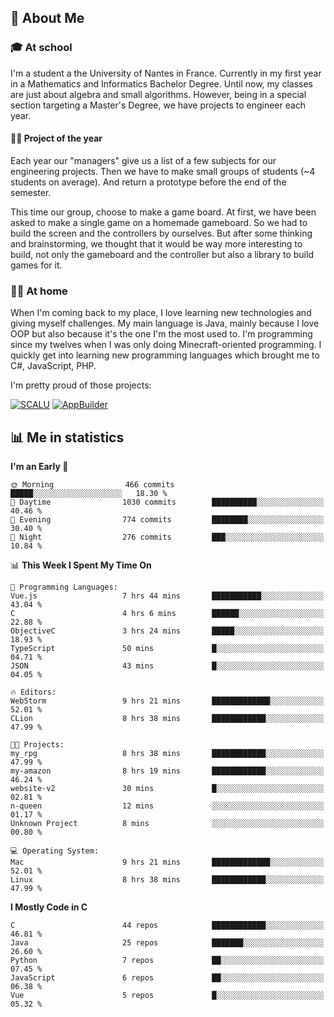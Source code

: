 ## 👀 About Me

### 🎓 At school

I'm a student a the University of Nantes in France. Currently in my first year in a Mathematics and Informatics Bachelor Degree. Until now, my classes are just about algebra and small algorithms. However, being in a special section targeting a Master's Degree, we have projects to engineer each year. 

#### 🔧🔬 Project of the year

Each year our "managers" give us a list of a few subjects for our engineering projects. Then we have to make small groups of students (~4 students on average). And return a prototype before the end of the semester.

This time our group, choose to make a game board. At first, we have been asked to make a single game on a homemade gameboard. So we had to build the screen and the controllers by ourselves. 
But after some thinking and brainstorming, we thought that it would be way more interesting to build, not only the gameboard and the controller but also a library to build games for it.

### 👨‍💻 At home

When I'm coming back to my place, I love learning new technologies and giving myself challenges. My main language is Java, mainly because I love OOP but also because it's the one I'm the most used to. I'm programming since my twelves when I was only doing Minecraft-oriented programming.  I quickly get into learning new programming languages which brought me to C#, JavaScript, PHP. 

I'm pretty proud of those projects:

[![SCALU](https://github-readme-stats.vercel.app/api/pin?username=renardfute&repo=SCALU)](https://github.com/renardfute/scalu)
[![AppBuilder](https://github-readme-stats.vercel.app/api/pin?username=pulsedev2&repo=AppBuilder)](https://github.com/pulsedev2/AppBuilder)

## 📊 Me in statistics
<!--START_SECTION:waka-->
**I'm an Early 🐤** 

```text
🌞 Morning                466 commits         █████░░░░░░░░░░░░░░░░░░░░   18.30 % 
🌆 Daytime                1030 commits        ██████████░░░░░░░░░░░░░░░   40.46 % 
🌃 Evening                774 commits         ████████░░░░░░░░░░░░░░░░░   30.40 % 
🌙 Night                  276 commits         ███░░░░░░░░░░░░░░░░░░░░░░   10.84 % 
```


📊 **This Week I Spent My Time On** 

```text
💬 Programming Languages: 
Vue.js                   7 hrs 44 mins       ███████████░░░░░░░░░░░░░░   43.04 % 
C                        4 hrs 6 mins        ██████░░░░░░░░░░░░░░░░░░░   22.88 % 
ObjectiveC               3 hrs 24 mins       █████░░░░░░░░░░░░░░░░░░░░   18.93 % 
TypeScript               50 mins             █░░░░░░░░░░░░░░░░░░░░░░░░   04.71 % 
JSON                     43 mins             █░░░░░░░░░░░░░░░░░░░░░░░░   04.05 % 

🔥 Editors: 
WebStorm                 9 hrs 21 mins       █████████████░░░░░░░░░░░░   52.01 % 
CLion                    8 hrs 38 mins       ████████████░░░░░░░░░░░░░   47.99 % 

🐱‍💻 Projects: 
my_rpg                   8 hrs 38 mins       ████████████░░░░░░░░░░░░░   47.99 % 
my-amazon                8 hrs 19 mins       ████████████░░░░░░░░░░░░░   46.24 % 
website-v2               30 mins             █░░░░░░░░░░░░░░░░░░░░░░░░   02.81 % 
n-queen                  12 mins             ░░░░░░░░░░░░░░░░░░░░░░░░░   01.17 % 
Unknown Project          8 mins              ░░░░░░░░░░░░░░░░░░░░░░░░░   00.80 % 

💻 Operating System: 
Mac                      9 hrs 21 mins       █████████████░░░░░░░░░░░░   52.01 % 
Linux                    8 hrs 38 mins       ████████████░░░░░░░░░░░░░   47.99 % 
```

**I Mostly Code in C** 

```text
C                        44 repos            ████████████░░░░░░░░░░░░░   46.81 % 
Java                     25 repos            ███████░░░░░░░░░░░░░░░░░░   26.60 % 
Python                   7 repos             ██░░░░░░░░░░░░░░░░░░░░░░░   07.45 % 
JavaScript               6 repos             ██░░░░░░░░░░░░░░░░░░░░░░░   06.38 % 
Vue                      5 repos             █░░░░░░░░░░░░░░░░░░░░░░░░   05.32 % 
```




<!--END_SECTION:waka-->
